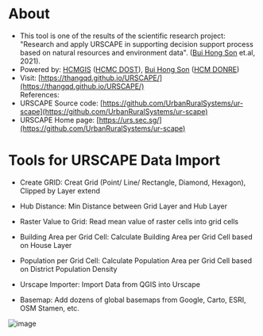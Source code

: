 # About
- This tool is one of the results of the scientific research project: "Research and apply URSCAPE in supporting decision support process based on natural resources and environment data". ([Bui Hong Son](https://www.facebook.com/SHON.OGC) et.al, 2021).<br />
- Powered by: [HCMGIS](https://hcmgis.vn/) ([HCMC DOST](https://dost.hochiminhcity.gov.vn/)), [Bui Hong Son](https://www.facebook.com/SHON.OGC) ([HCM DONRE](http://www.donre.hochiminhcity.gov.vn/))<br />
- Visit: [https://thangqd.github.io/URSCAPE/](https://thangqd.github.io/URSCAPE/) <br />
References:<br />
- URSCAPE Source code: [https://github.com/UrbanRuralSystems/ur-scape](https://github.com/UrbanRuralSystems/ur-scape)
- URSCAPE Home page: [https://urs.sec.sg/](https://github.com/UrbanRuralSystems/ur-scape)<br />

# Tools for URSCAPE Data Import
- Create GRID: Creat Grid (Point/ Line/ Rectangle, Diamond, Hexagon), Clipped by Layer extend

- Hub Distance: Min Distance between Grid Layer and Hub Layer

- Raster Value to Grid: Read mean value of raster cells into grid cells

- Building Area per Grid Cell: Calculate Building Area per Grid Cell based on House Layer

- Population per Grid Cell: Calculate Population Area per Grid Cell based on District Population Density

- Urscape Importer: Import Data from QGIS into Urscape

- Basemap: Add dozens of global basemaps from Google, Carto, ESRI, OSM Stamen, etc.

![image](https://user-images.githubusercontent.com/1776420/142352704-aeeb3ccf-1e49-4cf0-8f70-a76bc1813cc3.png)

